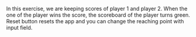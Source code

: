 In this exercise, we are keeping scores of player 1 and player 2.
When the one of the player wins the score, the scoreboard of the player
turns green. Reset button resets the app and you can change the reaching point
with input field.